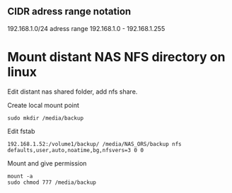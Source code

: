 ## CIDR adress range notation
192.168.1.0/24 adress range 192.168.1.0 - 192.168.1.255

# Mount distant NAS NFS directory on linux
Edit distant nas shared folder, add nfs share.

Create local mount point 
	
	sudo mkdir /media/backup

Edit fstab
	
	192.168.1.52:/volume1/backup/ /media/NAS_ORS/backup nfs defaults,user,auto,noatime,bg,nfsvers=3 0 0

Mount and give permission
 
	mount -a
	sudo chmod 777 /media/backup
